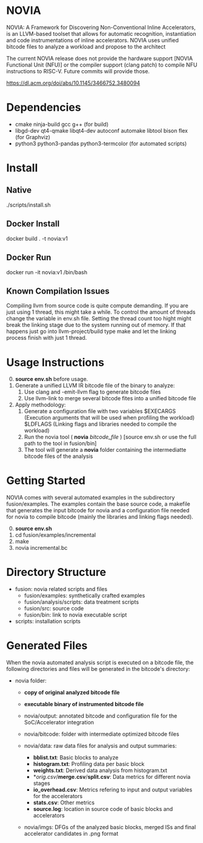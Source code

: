 # NOVIA

NOVIA: A Framework for Discovering Non-Conventional Inline Accelerators, is an LLVM-based toolset that allows for automatic recognition, instantiation and code instrumentations of inline accelerators. NOVIA uses unified bitcode files to analyze a workload and propose to the architect 

The current NOVIA release does not provide the hardware support [NOVIA Functional Unit (NFU)] or the compiler support (clang patch) to compile NFU instructions to RISC-V. Future commits will provide those.

https://dl.acm.org/doi/abs/10.1145/3466752.3480094

# Dependencies
* cmake ninja-build gcc g++ (for build)
* libgd-dev qt4-qmake libqt4-dev autoconf automake libtool bison flex (for Graphviz)
* python3 python3-pandas python3-termcolor (for automated scripts)

# Install
## Native
./scripts/install.sh 
## Docker Install
docker build . -t novia:v1
## Docker Run
docker run -it novia:v1 /bin/bash

## Known Compilation Issues

Compiling llvm from source code is quite compute demanding. If you are just using
1 thread, this might take a while. To control the amount of threads change the 
variable in env.sh file. Setting the thread count too hight might break the linking
stage due to the system running out of memory. If that happens just go into llvm-project/build
type make and let the linking process finish with just 1 thread.

# Usage Instructions
0. **source env.sh** before usage.
1. Generate a unified LLVM IR bitcode file of the binary to analyze:
   1. Use clang and -emit-llvm flag to generate bitcode files 
   2. Use llvm-link to merge several bitcode fites into a unified bitcode file
2. Apply methodology:
   1. Generate a configuration file with two variables $EXECARGS (Execution arguments that will be used when profiling the workload) $LDFLAGS (Linking flags and libraries needed to compile the workload)
   2. Run the novia tool ( **novia** *bitcode_file* ) [source env.sh or use the full path to the tool in fusion/bin]
   3. The tool will generate a **novia** folder containing the intermediatte bitcode files of the analysis

# Getting Started

NOVIA comes with several automated examples in the subdirectory fusion/examples. The examples contain the base source code, a makefile that generates the input bitcode for novia and a configuration file needed for novia to compile bitcode (mainly the libraries and linking flags needed).

0. **source env.sh**
1. cd fusion/examples/incremental
2. make
3. novia incremental.bc

# Directory Structure

- fusion: novia related scripts and files
   - fusion/examples: synthetically crafted examples
   - fusion/analysis/scripts: data treatment scripts
   - fusion/src: source code
   - fusion/bin: link to novia executable script
- scripts: installation scripts

# Generated Files

When the novia automated analysis script is executed on a bitcode file, the following directories and files will be generated in the bitcode's directory:

- novia folder:
  - **copy of original analyzed bitcode file**
  - **executable binary of instrumented bitcode file**
  - novia/output: annotated bitcode and configuration file for the SoC/Accelerator integration
  - novia/bitcode: folder with intermediate optimized bitcode files
  - novia/data: raw data files for analysis and output summaries:
    - **bblist.txt**: Basic blocks to analyze
    - **histogram.txt**: Profiling data per basic block
    - **weights.txt**: Derived data analysis from histogram.txt 
    - **orig.csv*/**merge.csv**/**split.csv**: Data metrics for different novia stages
    - **io_overhead.csv**: Metrics refering to input and output variables for the accelerators
    - **stats.csv**: Other metrics
    - **source.log**: location in source code of basic blocks and accelerators

  - novia/imgs: DFGs of the analyzed basic blocks, merged ISs and final accelerator candidates in .png format

